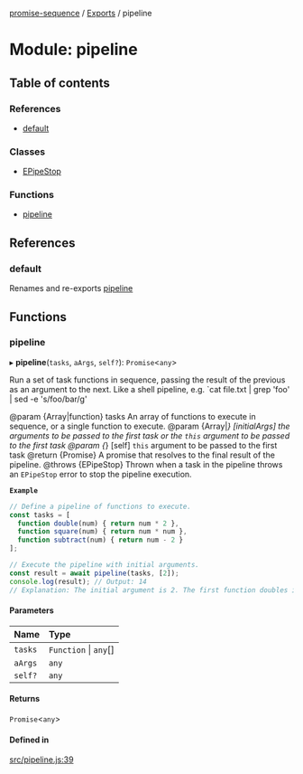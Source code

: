 [promise-sequence](../README.md) / [Exports](../modules.md) / pipeline

# Module: pipeline

## Table of contents

### References

- [default](pipeline.md#default)

### Classes

- [EPipeStop](../classes/pipeline.EPipeStop.md)

### Functions

- [pipeline](pipeline.md#pipeline)

## References

### default

Renames and re-exports [pipeline](pipeline.md#pipeline)

## Functions

### pipeline

▸ **pipeline**(`tasks`, `aArgs`, `self?`): `Promise`<`any`\>

Run a set of task functions in sequence, passing the result
of the previous as an argument to the next.  Like a shell
pipeline, e.g. `cat file.txt | grep 'foo' | sed -e 's/foo/bar/g'

@param {Array|function} tasks An array of functions to execute in sequence, or a single function to execute.
@param {Array|*} [initialArgs]  the arguments to be passed to the first task or the `this` argument to be passed to the first task
@param {*} [self] `this` argument to be passed to the first task
@return {Promise} A promise that resolves to the final result of the pipeline.
@throws {EPipeStop} Thrown when a task in the pipeline throws an `EPipeStop` error to stop the pipeline execution.

**`Example`**

```ts
// Define a pipeline of functions to execute.
const tasks = [
  function double(num) { return num * 2 },
  function square(num) { return num * num },
  function subtract(num) { return num - 2 }
];

// Execute the pipeline with initial arguments.
const result = await pipeline(tasks, [2]);
console.log(result); // Output: 14
// Explanation: The initial argument is 2. The first function doubles it to 4. The second function squares it to 16. The third function subtracts 2 from 16, resulting in 14.
```

#### Parameters

| Name | Type |
| :------ | :------ |
| `tasks` | `Function` \| `any`[] |
| `aArgs` | `any` |
| `self?` | `any` |

#### Returns

`Promise`<`any`\>

#### Defined in

[src/pipeline.js:39](https://github.com/snowyu/promise-sequence.js/blob/453a011/src/pipeline.js#L39)
